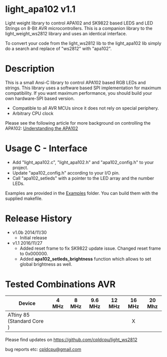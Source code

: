 light_apa102 v1.1
============

Light weight library to control APA102 and SK9822 based LEDS and LED Strings on 8-Bit AVR microcontrollers. This is a companion library to the light_weight_ws2812 library and uses an identical interface. 

To convert your code from the light\_ws2812 lib to the light\_apa102 lib simply do a search and replace of "ws2812" with "apa102".  

Description
===========

This is a small Ansi-C library to control APA102 based RGB LEDs and strings. This library uses a software based SPI implementation for maximum compatibility. If you want maximum performance, you should build your own hardware-SPI based version.

- Compatible to all AVR MCUs since it does not rely on special periphery.
- Arbitrary CPU clock

Please see the following article for more background on controlling the APA102: [Understanding the APA102](https://cpldcpu.wordpress.com/2014/11/30/understanding-the-apa102-superled/)

Usage C - Interface
===================

- Add "light\_apa102.c", "light\_apa102.h" and "apa102_config.h" to your project. 
- Update "apa102\_config.h" according to your I/O pin.
- Call "apa102\_setleds" with a pointer to the LED array and the number LEDs.

Examples are provided in the [Examples](https://github.com/cpldcpu/light_ws2812/tree/master/light_apa102_AVR/Examples) folder. You can build them with the supplied makefile.

Release History
================

- v1.0b 2014/11/30 
	- Initial release
- v1.1 2016/11/27 
	- Added reset frame to fix SK9822 update issue. Changed reset frame to 0x000000.
	- Added **apa102_setleds_brightness** function which allows to set global brightness as well.

Tested Combinations AVR
================

| Device             | 4 MHz  | 8 MHz  | 9.6 MHz | 12 MHz | 16 MHz | 20 Mhz |
| -------------       |:-------:| :-----: | :------: | :----:| :---:| :---:|
| ATtiny 85 (Standard Core )|        |        |         |       |  X   |    |

Please find updates on https://github.com/cpldcpu/light_ws2812

bug reports etc: cpldcpu@gmail.com

